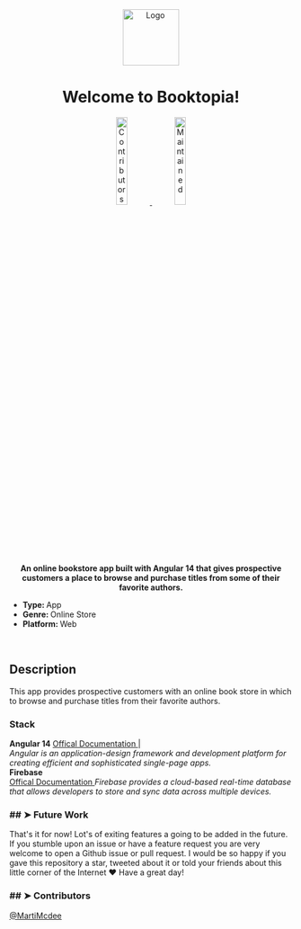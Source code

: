 <div align="center">
  <img id="logo" src="" alt="Logo" width="100"
    height="100" />
</div>
</p>
<h1 align="center">Welcome to Booktopia!</h1>
<p>
  <a href="https://github.com/marti-mcdee/readme/graphs/contributors">
    <div align="center"><img alt="Contributors" src="https://img.shields.io/github/contributors/andreasbm/readme.svg"
        height="20%" />
  </a>
  <a href="https://github.com/marti-mcdee/readme/graphs/commit-activity">
    <img alt="Maintained" src="https://img.shields.io/badge/Maintained%3F-yes-green.svg" height="20%" />
    </div>
  </a>
</p>

<p align="center">
  <b>An online bookstore app built with Angular 14 that gives prospective customers a place to browse and purchase titles from some of their favorite authors.</b></br>
  <sub>
    <ul>
      <li><b>Type: </b><span> App</span></li>
      <li><b>Genre: </b><span> Online Store</span></li>
      <li><b>Platform: </b><span> Web</span></li>
    </ul>
  </sub>
</p>

<br />
<h2>Description</h2>
This app provides prospective customers with an online book store in which to browse and purchase titles from their favorite authors.
<br />

<h3>Stack</h3>
<strong>Angular 14</strong>
<a href="https://angular.io/docs"> Offical Documentation </a><span> | </span><br />
<em>Angular is an application-design framework and development platform for creating efficient and sophisticated single-page apps.</em><br />
<strong>Firebase</strong><br />
<a href="https://firebase.google.com/docs"> Offical Documentation </a>
<em>Firebase provides a cloud-based real-time database that allows developers to store and sync data across multiple devices.</em>
<br />

<h3>## ➤ Future Work</h3>
That's it for now! Lot's of exiting features a going to be added in the future. If you stumble upon an issue or
have a feature request you are very welcome to open a Github issue or pull request. I would be so happy if you
gave this repository a star, tweeted about it or told your friends about this little corner of the Internet ❤️
Have a great day!
<br />

<h3>## ➤ Contributors</h3>
<a href="https://twitter.com/MartiMcdee" target="_blank">@MartiMcdee</a>
